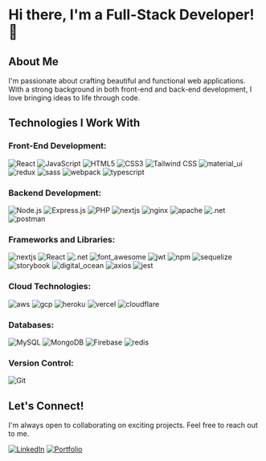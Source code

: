 # Hi there, I'm a Full-Stack Developer! 👋

## About Me
I'm passionate about crafting beautiful and functional web applications. With a strong background in both front-end and back-end development, I love bringing ideas to life through code.

## Technologies I Work With

### Front-End Development:
![React](https://img.shields.io/badge/React-20232A?style=for-the-badge&logo=react&logoColor=61DAFB)  ![JavaScript](https://img.shields.io/badge/JavaScript-323330?style=for-the-badge&logo=javascript&logoColor=F7DF1E)  ![HTML5](https://img.shields.io/badge/HTML5-E34F26?style=for-the-badge&logo=html5&logoColor=white)  ![CSS3](https://img.shields.io/badge/CSS3-1572B6?style=for-the-badge&logo=css3&logoColor=white)  ![Tailwind CSS](https://img.shields.io/badge/Tailwind_CSS-38B2AC?style=for-the-badge&logo=tailwind-css&logoColor=white)  ![material_ui](https://img.shields.io/badge/Material%20UI-007FFF?style=for-the-badge&logo=mui&logoColor=white)  ![redux](https://img.shields.io/badge/Redux-593D88?style=for-the-badge&logo=redux&logoColor=white)  ![sass](https://img.shields.io/badge/Sass-CC6699?style=for-the-badge&logo=sass&logoColor=white)  ![webpack](https://img.shields.io/badge/Webpack-8DD6F9?style=for-the-badge&logo=Webpack&logoColor=white)  ![typescript](https://img.shields.io/badge/TypeScript-007ACC?style=for-the-badge&logo=typescript&logoColor=white)

### Backend Development:
![Node.js](https://img.shields.io/badge/Node%20js-339933?style=for-the-badge&logo=nodedotjs&logoColor=white)  ![Express.js](https://img.shields.io/badge/Express%20js-000000?style=for-the-badge&logo=express&logoColor=white)  ![PHP](https://img.shields.io/badge/PHP-777BB4?style=for-the-badge&logo=php&logoColor=white)  ![nextjs](https://img.shields.io/badge/next%20js-000000?style=for-the-badge&logo=nextdotjs&logoColor=white)  ![nginx](https://img.shields.io/badge/Nginx-009639?style=for-the-badge&logo=nginx&logoColor=white) ![apache](https://img.shields.io/badge/Apache-D22128?style=for-the-badge&logo=Apache&logoColor=white)  ![.net](https://img.shields.io/badge/.NET-512BD4?style=for-the-badge&logo=dotnet&logoColor=white)  ![postman](https://img.shields.io/badge/Postman-FF6C37?style=for-the-badge&logo=Postman&logoColor=white)

### Frameworks and Libraries:
![nextjs](https://img.shields.io/badge/next%20js-000000?style=for-the-badge&logo=nextdotjs&logoColor=white)  ![React](https://img.shields.io/badge/React-20232A?style=for-the-badge&logo=react&logoColor=61DAFB)  ![.net](https://img.shields.io/badge/.NET-512BD4?style=for-the-badge&logo=dotnet&logoColor=white)  ![font_awesome](https://img.shields.io/badge/Font_Awesome-339AF0?style=for-the-badge&logo=fontawesome&logoColor=white)  ![jwt](https://img.shields.io/badge/JWT-000000?style=for-the-badge&logo=JSON%20web%20tokens&logoColor=white)  ![npm](https://img.shields.io/badge/npm-CB3837?style=for-the-badge&logo=npm&logoColor=white)  ![sequelize](https://img.shields.io/badge/Sequelize-52B0E7?style=for-the-badge&logo=Sequelize&logoColor=white)  ![storybook](https://img.shields.io/badge/storybook-FF4785?style=for-the-badge&logo=storybook&logoColor=white)  ![digital_ocean](https://img.shields.io/badge/Digital_Ocean-0080FF?style=for-the-badge&logo=DigitalOcean&logoColor=white)  ![axios](https://img.shields.io/badge/axios-671ddf?&style=for-the-badge&logo=axios&logoColor=white)  ![jest](https://img.shields.io/badge/Jest-C21325?style=for-the-badge&logo=jest&logoColor=white)

### Cloud Technologies:
![aws](https://img.shields.io/badge/Amazon_AWS-FF9900?style=for-the-badge&logo=amazonaws&logoColor=white)  ![gcp](https://img.shields.io/badge/Google_Cloud-4285F4?style=for-the-badge&logo=google-cloud&logoColor=white)  ![heroku](https://img.shields.io/badge/Heroku-430098?style=for-the-badge&logo=heroku&logoColor=white)  ![vercel](https://img.shields.io/badge/Vercel-000000?style=for-the-badge&logo=vercel&logoColor=white)  ![cloudflare](https://img.shields.io/badge/Cloudflare-F38020?style=for-the-badge&logo=Cloudflare&logoColor=white)

### Databases:
![MySQL](https://img.shields.io/badge/MySQL-005C84?style=for-the-badge&logo=mysql&logoColor=white)  ![MongoDB](https://img.shields.io/badge/MongoDB-4EA94B?style=for-the-badge&logo=mongodb&logoColor=white)  ![Firebase](https://img.shields.io/badge/firebase-ffca28?style=for-the-badge&logo=firebase&logoColor=black) ![redis](https://img.shields.io/badge/redis-%23DD0031.svg?&style=for-the-badge&logo=redis&logoColor=white)

### Version Control:
![Git](https://img.shields.io/badge/GitHub-100000?style=for-the-badge&logo=github&logoColor=white)
  
## Let's Connect!
I'm always open to collaborating on exciting projects. Feel free to reach out to me.

[![LinkedIn](https://img.shields.io/badge/LinkedIn-0077B5?style=for-the-badge&logo=linkedin&logoColor=white)](https://www.linkedin.com/in/soyaslimbu/)
[![Portfolio](https://img.shields.io/badge/Portfolio-255E63?style=for-the-badge&logo=About.me&logoColor=white)](https://www.soyaslimbu.com)

